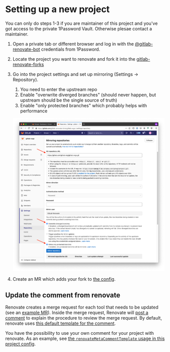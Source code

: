 # Setting up a new project

You can only do steps 1-3 if you are maintainer of this project and you've got access to the private 1Password Vault. Otherwise plesae contact a maintainer.

1.  Open a private tab or different browser and log in with the
    [@gitlab-renovate-bot](https://gitlab.com/gitlab-renovate-bot) credentials from 1Password.
2.  Locate the project you want to renovate and fork it into the [gitlab-renovate-forks]
3.  Go into the project settings and set up mirroring (Settings -> Repository).

    1. You need to enter the upstream repo
    2. Enable "overwrite diverged branches" (should never happen, but upstream should be the single source of truth)
    3. Enable "only protected branches" which probably helps with performance

    ![](./mirror-setup.png)

4.  Create an MR which adds your fork to [the config](../renovate/).

[gitlab-renovate-forks]: https://gitlab.com/gitlab-renovate-forks

## Update the comment from renovate

Renovate creates a merge request for each tool that needs to be updated (see an [example MR](https://gitlab.com/gitlab-org/quality/engineering-productivity-infrastructure/-/merge_requests/185)). Inside the merge request, Renovate will [post a comment](https://gitlab.com/gitlab-org/quality/engineering-productivity-infrastructure/-/merge_requests/185#note_1154622709) to explain the procedure to review the merge request. By default, renovate uses [this default template for the comment](../renovate/comment_templates/default.md).

You have the possibility to use your own comment for your project with renovate. As an example, see [the `renovateMetaCommentTemplate` usage in this project config](../renovate/projects/engineering-productivity-infrastructure.config.js).
